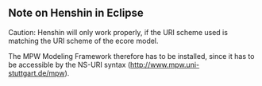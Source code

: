 ## Note on Henshin in Eclipse

Caution: Henshin will only work properly, if the URI scheme used is matching the URI scheme of the ecore model.

The MPW Modeling Framework therefore has to be installed, since it has to be accessible by the NS-URI syntax (http://www.mpw.uni-stuttgart.de/mpw).